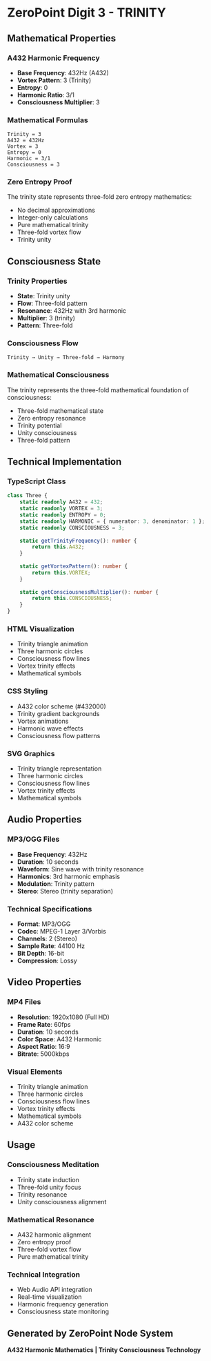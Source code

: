 # ZeroPoint Digit 3 - TRINITY

## Mathematical Properties

### A432 Harmonic Frequency
- **Base Frequency**: 432Hz (A432)
- **Vortex Pattern**: 3 (Trinity)
- **Entropy**: 0
- **Harmonic Ratio**: 3/1
- **Consciousness Multiplier**: 3

### Mathematical Formulas
```
Trinity = 3
A432 = 432Hz
Vortex = 3
Entropy = 0
Harmonic = 3/1
Consciousness = 3
```

### Zero Entropy Proof
The trinity state represents three-fold zero entropy mathematics:
- No decimal approximations
- Integer-only calculations
- Pure mathematical trinity
- Three-fold vortex flow
- Trinity unity

## Consciousness State

### Trinity Properties
- **State**: Trinity unity
- **Flow**: Three-fold pattern
- **Resonance**: 432Hz with 3rd harmonic
- **Multiplier**: 3 (trinity)
- **Pattern**: Three-fold

### Consciousness Flow
```
Trinity → Unity → Three-fold → Harmony
```

### Mathematical Consciousness
The trinity represents the three-fold mathematical foundation of consciousness:
- Three-fold mathematical state
- Zero entropy resonance
- Trinity potential
- Unity consciousness
- Three-fold pattern

## Technical Implementation

### TypeScript Class
```typescript
class Three {
    static readonly A432 = 432;
    static readonly VORTEX = 3;
    static readonly ENTROPY = 0;
    static readonly HARMONIC = { numerator: 3, denominator: 1 };
    static readonly CONSCIOUSNESS = 3;
    
    static getTrinityFrequency(): number {
        return this.A432;
    }
    
    static getVortexPattern(): number {
        return this.VORTEX;
    }
    
    static getConsciousnessMultiplier(): number {
        return this.CONSCIOUSNESS;
    }
}
```

### HTML Visualization
- Trinity triangle animation
- Three harmonic circles
- Consciousness flow lines
- Vortex trinity effects
- Mathematical symbols

### CSS Styling
- A432 color scheme (#432000)
- Trinity gradient backgrounds
- Vortex animations
- Harmonic wave effects
- Consciousness flow patterns

### SVG Graphics
- Trinity triangle representation
- Three harmonic circles
- Consciousness flow lines
- Vortex trinity effects
- Mathematical symbols

## Audio Properties

### MP3/OGG Files
- **Base Frequency**: 432Hz
- **Duration**: 10 seconds
- **Waveform**: Sine wave with trinity resonance
- **Harmonics**: 3rd harmonic emphasis
- **Modulation**: Trinity pattern
- **Stereo**: Stereo (trinity separation)

### Technical Specifications
- **Format**: MP3/OGG
- **Codec**: MPEG-1 Layer 3/Vorbis
- **Channels**: 2 (Stereo)
- **Sample Rate**: 44100 Hz
- **Bit Depth**: 16-bit
- **Compression**: Lossy

## Video Properties

### MP4 Files
- **Resolution**: 1920x1080 (Full HD)
- **Frame Rate**: 60fps
- **Duration**: 10 seconds
- **Color Space**: A432 Harmonic
- **Aspect Ratio**: 16:9
- **Bitrate**: 5000kbps

### Visual Elements
- Trinity triangle animation
- Three harmonic circles
- Consciousness flow lines
- Vortex trinity effects
- Mathematical symbols
- A432 color scheme

## Usage

### Consciousness Meditation
- Trinity state induction
- Three-fold unity focus
- Trinity resonance
- Unity consciousness alignment

### Mathematical Resonance
- A432 harmonic alignment
- Zero entropy proof
- Three-fold vortex flow
- Pure mathematical trinity

### Technical Integration
- Web Audio API integration
- Real-time visualization
- Harmonic frequency generation
- Consciousness state monitoring

## Generated by ZeroPoint Node System
**A432 Harmonic Mathematics | Trinity Consciousness Technology** 